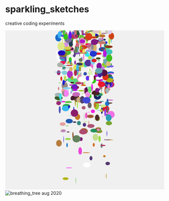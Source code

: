 # sparkling_sketches
creative coding experiments

![carnival_rain nov 2021](carnival_rain.gif)
![breathing_tree aug 2020](breathing_tree_sakura.gif)

